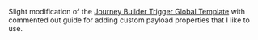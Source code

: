 Slight modification of the [Journey Builder Trigger Global Template](https://github.com/MateuszDabrowski/mcp-campaign-templates/tree/main/Global%20Templates/SalesforceInteractions/Journey%20Builder%20Trigger) with commented out guide for adding custom payload properties that I like to use.
